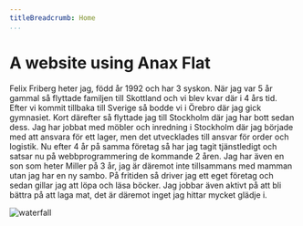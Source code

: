 ```yaml
---
titleBreadcrumb: Home
...
```

A website using Anax Flat
===============================

Felix Friberg heter jag, född år 1992 och har 3 syskon.
När jag var 5 år gammal så flyttade familjen till Skottland och vi blev kvar där i 4 års tid.
Efter vi kommit tillbaka till Sverige så bodde vi i Örebro där jag gick gymnasiet. Kort därefter så flyttade jag till Stockholm
där jag har bott sedan dess. Jag har jobbat med möbler och inredning i Stockholm där jag började med att ansvara för ett lager,
men det utvecklades till ansvar för order och logistik. Nu efter 4 år på samma företag så har jag tagit tjänstledigt och satsar nu på
webbprogrammering de kommande 2 åren. Jag har även en son som heter Miller på 3 år, jag är däremot inte tillsammans med mamman utan
jag har en ny sambo. På fritiden så driver jag ett eget företag och sedan gillar jag att löpa och läsa böcker. Jag jobbar även aktivt
på att bli bättra på att laga mat, det är däremot inget jag hittar mycket glädje i.

<img id="waterfall" src="img/waterfall.jpg" alt="waterfall" /></a>
